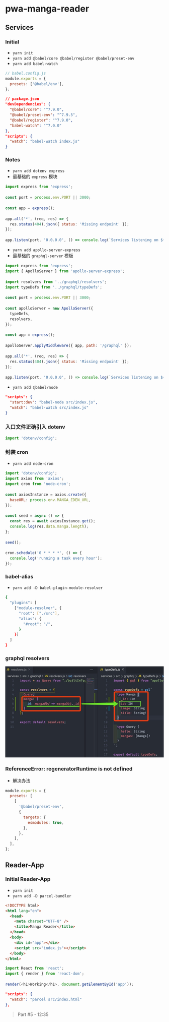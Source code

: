 # pwa-manga-reader

## Services

### Initial

- `yarn init`
- `yarn add @babel/core @babel/register @babel/preset-env`
- `yarn add babel-watch`

```js
// babel.config.js
module.exports = {
  presets: ['@babel/env'],
};
```

```json
// package.json
"devDependencies": {
  "@babel/core": "^7.9.0",
  "@babel/preset-env": "^7.9.5",
  "@babel/register": "^7.9.0",
  "babel-watch": "^7.0.0"
},
"scripts": {
  "watch": "babel-watch index.js"
}
```

### Notes

- `yarn add dotenv express`
- 最基础的 `express` 模块

```js
import express from 'express';

const port = process.env.PORT || 3000;

const app = express();

app.all('*', (req, res) => {
  res.status(404).json({ status: 'Missing endpoint' });
});

app.listen(port, '0.0.0.0', () => console.log(`Services listening on ${port}`));
```

- `yarn add apollo-server-express`
- 最基础的 `graphql-server` 模板

```js
import express from 'express';
import { ApolloServer } from 'apollo-server-express';

import resolvers from '../graphql/resolvers';
import typeDefs from '../graphql/typeDefs';

const port = process.env.PORT || 3000;

const apolloServer = new ApolloServer({
  typeDefs,
  resolvers,
});

const app = express();

apolloServer.applyMiddleware({ app, path: '/graphql' });

app.all('*', (req, res) => {
  res.status(404).json({ status: 'Missing endpoint' });
});

app.listen(port, '0.0.0.0', () => console.log(`Services listening on ${port}`));
```

- `yarn add @babel/node`

```json
"scripts": {
  "start:dev": "babel-node src/index.js",
  "watch": "babel-watch src/index.js"
}
```

### 入口文件正确引入 dotenv

```js
import 'dotenv/config';
```

### 封装 cron

- `yarn add node-cron`

```js
import 'dotenv/config';
import axios from 'axios';
import cron from 'node-cron';

const axiosInstance = axios.create({
  baseURL: process.env.MANGA_EDEN_URL,
});

const seed = async () => {
  const res = await axiosInstance.get();
  console.log(res.data.manga.length);
};

seed();

cron.schedule('0 * * * *', () => {
  console.log('running a task every hour');
});
```

### babel-alias

- `yarn add -D babel-plugin-module-resolver`

```bash
{
  "plugins": [
    ["module-resolver", {
      "root": ["./src"],
      "alias": {
        "#root": "/",
      }
    }]
  ]
}
```

### graphql resolvers

![p001](./services/docs/p001.jpg)

### ReferenceError: regeneratorRuntime is not defined

- 解决办法

```js
module.exports = {
  presets: [
    [
      '@babel/preset-env',
      {
        targets: {
          esmodules: true,
        },
      },
    ],
  ],
};
```

## Reader-App

### Initial Reader-App

- `yarn init`
- `yarn add -D parcel-bundler`

```html
<!DOCTYPE html>
<html lang="en">
  <head>
    <meta charset="UTF-8" />
    <title>Manga Reader</title>
  </head>
  <body>
    <div id="app"></div>
    <script src="index.js"></script>
  </body>
</html>
```

```js
import React from 'react';
import { render } from 'react-dom';

render(<h1>Working</h1>, document.getElementById('app'));
```

```json
"scripts": {
  "watch": "parcel src/index.html"
},
```

> Part #5 - 12:35
